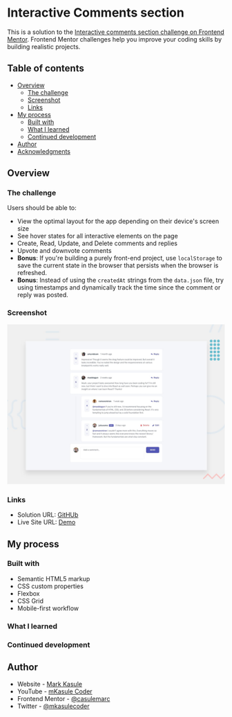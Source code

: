 # Interactive Comments section

This is a solution to the [Interactive comments section challenge on Frontend Mentor](https://www.frontendmentor.io/challenges/interactive-comments-section-iG1RugEG9). Frontend Mentor challenges help you improve your coding skills by building realistic projects. 

## Table of contents

- [Overview](#overview)
  - [The challenge](#the-challenge)
  - [Screenshot](#screenshot)
  - [Links](#links)
- [My process](#my-process)
  - [Built with](#built-with)
  - [What I learned](#what-learned)
  - [Continued development](#continued-development)
- [Author](#author)
- [Acknowledgments](#acknowledgments)

## Overview

### The challenge

Users should be able to:

- View the optimal layout for the app depending on their device's screen size
- See hover states for all interactive elements on the page
- Create, Read, Update, and Delete comments and replies
- Upvote and downvote comments
- **Bonus**: If you're building a purely front-end project, use `localStorage` to save the current state in the browser that persists when the browser is refreshed.
- **Bonus**: Instead of using the `createdAt` strings from the `data.json` file, try using timestamps and dynamically track the time since the comment or reply was posted.

### Screenshot

![](./design/desktop-preview.jpg)



### Links

- Solution URL: [GitHUb](#)
- Live Site URL: [Demo]()

## My process

### Built with

- Semantic HTML5 markup
- CSS custom properties
- Flexbox
- CSS Grid
- Mobile-first workflow

### What I learned

### Continued development

## Author

- Website - [Mark Kasule](https://mlkasule.com)
- YouTube - [mKasule Coder](https://www.youtube.com/channel/UC3cQi5gvNeiPiPXTrMhZJMg)
- Frontend Mentor - [@casulemarc](https://www.frontendmentor.io/profile/casulemarc)
- Twitter - [@mkasulecoder](https://www.twitter.com/mkasulecoder)
